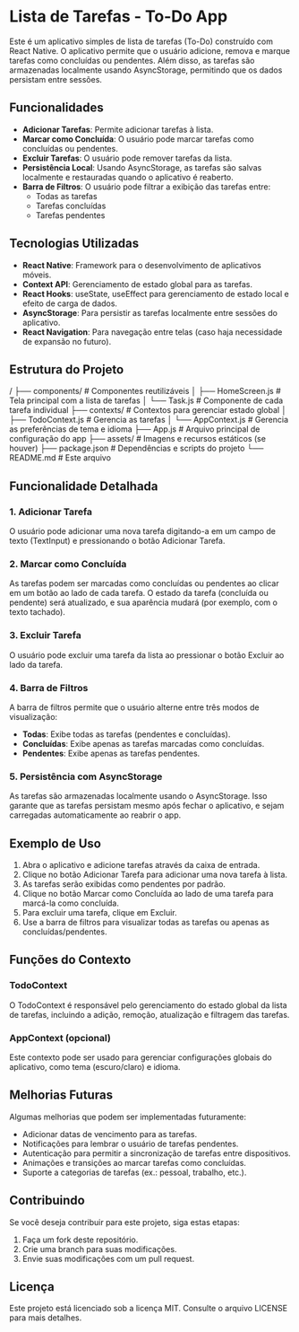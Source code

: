 # Lista de Tarefas - To-Do App

Este é um aplicativo simples de lista de tarefas (To-Do) construído com React Native. O aplicativo permite que o usuário adicione, remova e marque tarefas como concluídas ou pendentes. Além disso, as tarefas são armazenadas localmente usando AsyncStorage, permitindo que os dados persistam entre sessões.

## Funcionalidades

- **Adicionar Tarefas**: Permite adicionar tarefas à lista.
- **Marcar como Concluída**: O usuário pode marcar tarefas como concluídas ou pendentes.
- **Excluir Tarefas**: O usuário pode remover tarefas da lista.
- **Persistência Local**: Usando AsyncStorage, as tarefas são salvas localmente e restauradas quando o aplicativo é reaberto.
- **Barra de Filtros**: O usuário pode filtrar a exibição das tarefas entre:
  - Todas as tarefas
  - Tarefas concluídas
  - Tarefas pendentes

## Tecnologias Utilizadas

- **React Native**: Framework para o desenvolvimento de aplicativos móveis.
- **Context API**: Gerenciamento de estado global para as tarefas.
- **React Hooks**: useState, useEffect para gerenciamento de estado local e efeito de carga de dados.
- **AsyncStorage**: Para persistir as tarefas localmente entre sessões do aplicativo.
- **React Navigation**: Para navegação entre telas (caso haja necessidade de expansão no futuro).

## Estrutura do Projeto

/
├── components/         # Componentes reutilizáveis
│   ├── HomeScreen.js   # Tela principal com a lista de tarefas
│   └── Task.js         # Componente de cada tarefa individual
├── contexts/           # Contextos para gerenciar estado global
│   ├── TodoContext.js  # Gerencia as tarefas
│   └── AppContext.js   # Gerencia as preferências de tema e idioma
├── App.js              # Arquivo principal de configuração do app
├── assets/             # Imagens e recursos estáticos (se houver)
├── package.json        # Dependências e scripts do projeto
└── README.md           # Este arquivo


## Funcionalidade Detalhada

### 1. Adicionar Tarefa
O usuário pode adicionar uma nova tarefa digitando-a em um campo de texto (TextInput) e pressionando o botão Adicionar Tarefa.

### 2. Marcar como Concluída
As tarefas podem ser marcadas como concluídas ou pendentes ao clicar em um botão ao lado de cada tarefa. O estado da tarefa (concluída ou pendente) será atualizado, e sua aparência mudará (por exemplo, com o texto tachado).

### 3. Excluir Tarefa
O usuário pode excluir uma tarefa da lista ao pressionar o botão Excluir ao lado da tarefa.

### 4. Barra de Filtros
A barra de filtros permite que o usuário alterne entre três modos de visualização:

- **Todas**: Exibe todas as tarefas (pendentes e concluídas).
- **Concluídas**: Exibe apenas as tarefas marcadas como concluídas.
- **Pendentes**: Exibe apenas as tarefas pendentes.

### 5. Persistência com AsyncStorage
As tarefas são armazenadas localmente usando o AsyncStorage. Isso garante que as tarefas persistam mesmo após fechar o aplicativo, e sejam carregadas automaticamente ao reabrir o app.

## Exemplo de Uso

1. Abra o aplicativo e adicione tarefas através da caixa de entrada.
2. Clique no botão Adicionar Tarefa para adicionar uma nova tarefa à lista.
3. As tarefas serão exibidas como pendentes por padrão.
4. Clique no botão Marcar como Concluída ao lado de uma tarefa para marcá-la como concluída.
5. Para excluir uma tarefa, clique em Excluir.
6. Use a barra de filtros para visualizar todas as tarefas ou apenas as concluídas/pendentes.

## Funções do Contexto

### TodoContext
O TodoContext é responsável pelo gerenciamento do estado global da lista de tarefas, incluindo a adição, remoção, atualização e filtragem das tarefas.

### AppContext (opcional)
Este contexto pode ser usado para gerenciar configurações globais do aplicativo, como tema (escuro/claro) e idioma.

## Melhorias Futuras

Algumas melhorias que podem ser implementadas futuramente:

- Adicionar datas de vencimento para as tarefas.
- Notificações para lembrar o usuário de tarefas pendentes.
- Autenticação para permitir a sincronização de tarefas entre dispositivos.
- Animações e transições ao marcar tarefas como concluídas.
- Suporte a categorias de tarefas (ex.: pessoal, trabalho, etc.).

## Contribuindo

Se você deseja contribuir para este projeto, siga estas etapas:

1. Faça um fork deste repositório.
2. Crie uma branch para suas modificações.
3. Envie suas modificações com um pull request.

## Licença

Este projeto está licenciado sob a licença MIT. Consulte o arquivo LICENSE para mais detalhes.
